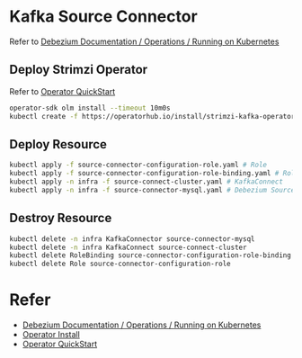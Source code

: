 # Kafka Source Connector

Refer to [Debezium Documentation / Operations / Running on Kubernetes](https://debezium.io/documentation/reference/stable/operations/kubernetes.html#_creating_kafka_connect_cluster)

## Deploy Strimzi Operator

Refer to [Operator QuickStart](https://olm.operatorframework.io/docs/getting-started/)

```bash
operator-sdk olm install --timeout 10m0s
kubectl create -f https://operatorhub.io/install/strimzi-kafka-operator.yaml
```

## Deploy Resource

```bash
kubectl apply -f source-connector-configuration-role.yaml # Role 
kubectl apply -f source-connector-configuration-role-binding.yaml # RoleBinding
kubectl apply -n infra -f source-connect-cluster.yaml # KafkaConnect
kubectl apply -n infra -f source-connector-mysql.yaml # Debezium Source KafkaConnector running on KafkaConnect
```

## Destroy Resource

```bash
kubectl delete -n infra KafkaConnector source-connector-mysql
kubectl delete -n infra KafkaConnect source-connect-cluster
kubectl delete RoleBinding source-connector-configuration-role-binding
kubectl delete Role source-connector-configuration-role
```

# Refer

* [Debezium Documentation / Operations / Running on Kubernetes](https://debezium.io/documentation/reference/stable/operations/kubernetes.html#_creating_kafka_connect_cluster)
* [Operator Install](https://sdk.operatorframework.io/docs/installation/)
* [Operator QuickStart](https://olm.operatorframework.io/docs/getting-started/)
